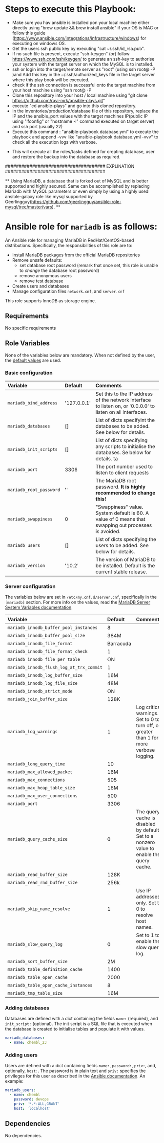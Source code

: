 # Steps to execute this Playbook:

- Make sure you hav ansible is installed pon your local machine either directly using "brew update && brew install ansible" if your OS is MAC or follow this guide (https://www.ansible.com/integrations/infrastructure/windows) for executing on windows OS.
- Get the users ssh public key by executing "cat ~/.ssh/id_rsa.pub".
- If no such file is present, execute "ssh-keygen" (or) follow https://www.ssh.com/ssh/keygen/ to generate an ssh-key to authorise your system with the target server on which the MySQL is to installed.
- ssh or login into the target/remote server as "root" (using ssh root@<target machine ip> -P <port>)and Add this key in the ~/.ssh/authorized_keys file in the target server where this play book will be executed.
- check if the ssh connection is successful onto the target machine from your host machine using "ssh root@<target machine ip> -P <port>
- Clone this repository into your host / local machine using "git clone https://github.com/ravi-mrk/ansible-plays.git"
- execute "cd ansible-plays" and go into this cloned repository. 
- In the inventories/production/database file of this repository, replace the IP and the ansible_port values with the target machines IP(public IP using "ifconfig" or "hostname -i" command executed on target server) and ssh port (usually 22)
- Execute this command : "ansible-playbook database.yml" to execute the playbook and append -vvv like "ansible-playbook database.yml -vvv" to check all the execution logs with verbose.


* This will execute all the roles/tasks defined for creating database, user and restore the backup into the database as required.

##################################### EXPLINATION #####################################

** Using MariaDB, a database that is forked out of MySQL and is better supported and highly secured. Same can be accomplished by replacing Mariadb with MySQL parameters or even simply by using a highly used ansible-galaxy role like mysql supported by Geerlingguy(https://github.com/geerlingguy/ansible-role-mysql/tree/master/vars).
**

# Ansible role for `mariadb` is as follows:

An Ansible role for managing MariaDB in RedHat/CentOS-based distributions. Specifically, the responsibilities of this role are to:

- Install MariaDB packages from the official MariaDB repositories
- Remove unsafe defaults:
    - set database root password (remark that once set, this role is unable to *change* the database root password)
    - remove anonymous users
    - remove test database
- Create users and databases
- Manage configuration files `network.cnf`, and `server.cnf`

This role supports InnoDB as storage engine.

## Requirements

No specific requirements

## Role Variables

None of the variables below are mandatory. When not defined by the user, the [default values](defaults/main.yml) are used.

### Basic configuration

| Variable                | Default     | Comments                                                                                                    |
|:------------------------|:------------|:------------------------------------------------------------------------------------------------------------|
| `mariadb_bind_address`  | '127.0.0.1' | Set this to the IP address of the network interface to listen on, or '0.0.0.0' to listen on all interfaces. |
| `mariadb_databases`     | []          | List of dicts specifyint the databases to be added. See below for details.                                  |
| `mariadb_init_scripts`  | []          | List of dicts specifying any scripts to initialise the databases. Se below for details. ta                  |
| `mariadb_port`          | 3306        | The port number used to listen to client requests                                                           |
| `mariadb_root_password` | ''          | The MariaDB root password. **It is highly recommended to change this!**                                     |
| `mariadb_swappiness`    | 0           | "Swappiness" value. System default is 60. A value of 0 means that swapping out processes is avoided.        |
| `mariadb_users`         | []          | List of dicts specifying the users to be added. See below for details.                                      |
| `mariadb_version`       | '10.2'      | The version of MariaDB to be installed. Default is the current stable release.                              |

### Server configuration

The variables below are set in `/etc/my.cnf.d/server.cnf`, specifically in the `[mariadb]` section. For more info on the values, read the [MariaDB Server System Variables documentation](https://mariadb.com/kb/en/mariadb/server-system-variables/).

| Variable                                 | Default   | Comments                                                                                  |
|:-----------------------------------------|:----------|:------------------------------------------------------------------------------------------|
| `mariadb_innodb_buffer_pool_instances`   | 8         |                                                                                           |
| `mariadb_innodb_buffer_pool_size`        | 384M      |                                                                                           |
| `mariadb_innodb_file_format`             | Barracuda |                                                                                           |
| `mariadb_innodb_file_format_check`       | 1         |                                                                                           |
| `mariadb_innodb_file_per_table`          | ON        |                                                                                           |
| `mariadb_innodb_flush_log_at_trx_commit` | 1         |                                                                                           |
| `mariadb_innodb_log_buffer_size`         | 16M       |                                                                                           |
| `mariadb_innodb_log_file_size`           | 48M       |                                                                                           |
| `mariadb_innodb_strict_mode`             | ON        |                                                                                           |
| `mariadb_join_buffer_size`               | 128K      |                                                                                           |
| `mariadb_log_warnings`                   | 1         | Log critical warnings. Set to 0 to turn off, or greater than 1 for more verbose logging.  |
| `mariadb_long_query_time`                | 10        |                                                                                           |
| `mariadb_max_allowed_packet`             | 16M       |                                                                                           |
| `mariadb_max_connections`                | 505       |                                                                                           |
| `mariadb_max_heap_table_size`            | 16M       |                                                                                           |
| `mariadb_max_user_connections`           | 500       |                                                                                           |
| `mariadb_port`                           | 3306      |                                                                                           |
| `mariadb_query_cache_size`               | 0         | The query cache is disabled by default. Set to a nonzero value to enable the query cache. |
| `mariadb_read_buffer_size`               | 128K      |                                                                                           |
| `mariadb_read_rnd_buffer_size`           | 256k      |                                                                                           |
| `mariadb_skip_name_resolve`              | 1         | Use IP addresses only. Set to 0 to resolve host names.                                    |
| `mariadb_slow_query_log`                 | 0         | Set to 1 to enable the slow query log.                                                    |
| `mariadb_sort_buffer_size`               | 2M        |                                                                                           |
| `mariadb_table_definition_cache`         | 1400      |                                                                                           |
| `mariadb_table_open_cache`               | 2000      |                                                                                           |
| `mariadb_table_open_cache_instances`     | 8         |                                                                                           |
| `mariadb_tmp_table_size`                 | 16M       |                                                                                           |

### Adding databases

Databases are defined with a dict containing the fields `name:` (required), and `init_script:` (optional). The init script is a SQL file that is executed when the database is created to initialise tables and populate it with values.

```Yaml
mariadb_databases:
  - name: chembl_23
```

### Adding users

Users are defined with a dict containing fields `name:`, `password:`, `priv:`, and, optionally, `host:`. The password is in plain text and `priv:` specifies the privileges for this user as described in the [Ansible documentation](http://docs.ansible.com/mysql_user_module.html). An example:

```Yaml
mariadb_users:
  - name: chembl
    password: devops
    priv: '*.*:ALL,GRANT'
    host: 'localhost'
```

## Dependencies

No dependencies.
